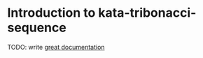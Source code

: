 # Introduction to kata-tribonacci-sequence

TODO: write [great documentation](http://jacobian.org/writing/what-to-write/)
